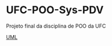 # UFC-POO-Sys-PDV
Projeto final da disciplina de POO da UFC

[UML](https://github.com/CristianoMends/UFC-FBD-Sys-PDV/tree/main/DOCS/UML.pdf)

